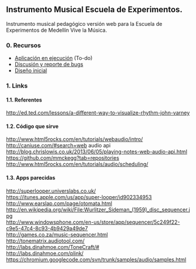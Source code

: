 ## Instrumento Musical Escuela de Experimentos.

Instrumento musical pedagógico versión web para la Escuela de Experimentos de Medellín Vive la Música.

### 0. Recursos

* [Aplicación en ejecución](./) (To-do)
* [Discusión y reporte de bugs](https://github.com/rvega/instrumento-escuela-experimentos/issues)
* [Diseño inicial](https://github.com/rvega/instrumento-escuela-experimentos/tree/master/bocetos)

### 1. Links

#### 1.1. Referentes

http://ed.ted.com/lessons/a-different-way-to-visualize-rhythm-john-varney   

#### 1.2. Código que sirve

http://www.html5rocks.com/en/tutorials/webaudio/intro/   
http://caniuse.com/#search=web audio api   
http://blog.chrislowis.co.uk/2013/06/05/playing-notes-web-audio-api.html   
https://github.com/mmckegg?tab=repositories   
http://www.html5rocks.com/en/tutorials/audio/scheduling/   

#### 1.3. Apps parecidas

http://superlooper.universlabs.co.uk/   
https://itunes.apple.com/us/app/super-looper/id902334953   
http://www.earslap.com/page/otomata.html   
http://en.wikipedia.org/wiki/File:Wurlitzer_Sideman_(1959)_disc_sequencer.jpg   
http://www.windowsphone.com/en-us/store/app/sequencer/5c249f22-c9e5-47c4-8c93-4b9429a49de7   
http://games.co.za/music-sequencer.html   
http://tonematrix.audiotool.com/   
http://labs.dinahmoe.com/ToneCraft/#   
http://labs.dinahmoe.com/plink/   
https://chromium.googlecode.com/svn/trunk/samples/audio/samples.html   

